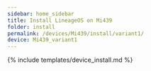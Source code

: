 ```yaml
---
sidebar: home_sidebar
title: Install LineageOS on Mi439
folder: install
permalink: /devices/Mi439/install/variant1/
device: Mi439_variant1
---
```

{% include templates/device_install.md %}
